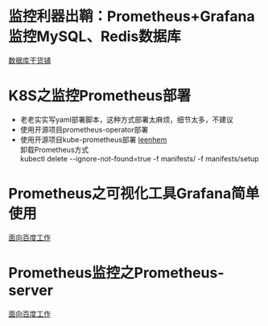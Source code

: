 # 监控利器出鞘：Prometheus+Grafana监控MySQL、Redis数据库
[数据库干货铺](https://www.toutiao.com/article/7205192957752902155/)  

# K8S之监控Prometheus部署
- 老老实实写yaml部署脚本，这种方式部署太麻烦，细节太多，不建议
- 使用开源项目prometheus-operator部署
- 使用开源项目kube-prometheus部署
[leenhem](https://www.toutiao.com/article/7172099132771893772)  
卸载Prometheus方式  
kubectl delete --ignore-not-found=true -f manifests/ -f manifests/setup  

# Prometheus之可视化工具Grafana简单使用
[面向百度工作](https://www.toutiao.com/article/7205791701477245480/)

# Prometheus监控之Prometheus-server
[面向百度工作](https://www.toutiao.com/article/7205774177696105017/)  


